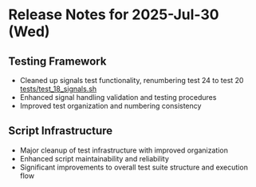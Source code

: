 # Release Notes for 2025-Jul-30 (Wed)

## Testing Framework

- Cleaned up signals test functionality, renumbering test 24 to test 20 [tests/test_18_signals.sh](../../../tests/test_18_signals.sh)
- Enhanced signal handling validation and testing procedures
- Improved test organization and numbering consistency

## Script Infrastructure

- Major cleanup of test infrastructure with improved organization
- Enhanced script maintainability and reliability
- Significant improvements to overall test suite structure and execution flow